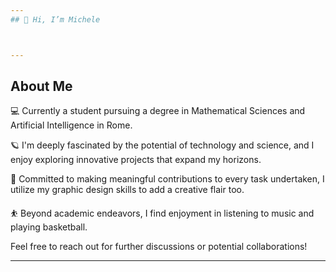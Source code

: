 ```yaml
---
## 👋 Hi, I’m Michele



---
```


## About Me

💻 Currently a student pursuing a degree in Mathematical Sciences and Artificial Intelligence in Rome. 

🪐 I'm deeply fascinated by the potential of technology and science, and I enjoy exploring innovative projects that expand my horizons.

🎨 Committed to making meaningful contributions to every task undertaken, I utilize my graphic design skills to add a creative flair too. 

⛹️ Beyond academic endeavors, I find enjoyment in listening to music and playing basketball.

Feel free to reach out for further discussions or potential collaborations!

---

<!---
mich1803/mich1803 is a ✨ special ✨ repository because its `README.md` (this file) appears on your GitHub profile.
You can click the Preview link to take a look at your changes.
--->
